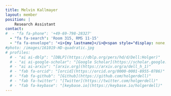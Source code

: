 ```yaml
---
title: Melvin Kallmayer
layout: member
position: |
    Research Assistant
contact:
#  - "fa fa-phone": '+49-69-798-28327'
  - "fa fa-search": 'Room 315, RMS 11-15'
  - "fa fa-envelope": '<i>{my lastname}</i>@<span style="display: none;">ignoreme-</span><span>em.uni-frankfurt.de</span>'
#photo: /images/161019-HD-quadratic.jpg
# profiles:
  # - "ai ai-dblp": "[DBLP](https://dblp.org/pers/hd/d/Dell:Holger)"
  # - "ai ai-google-scholar": "[Google Scholar](https://scholar.google.de/citations?user=zcZSZ4MAAAAJ)"
  # - "ai ai-arxiv": "[arxiv.org](https://arxiv.org/a/dell_h_1)"
  # - "fab fa-orcid": "[orcid](https://orcid.org/0000-0001-8955-0786)"
  # - "fab fa-github": "[Github](https://github.com/holgerdell)"
  # - "fab fa-twitter": "[Twitter](https://twitter.com/holgerdell)"
  # - "fab fa-keybase": "[keybase.io](https://keybase.io/holgerdell)"
---
```

